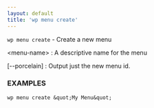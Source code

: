 ```yaml
---
layout: default
title: 'wp menu create'
---
```


`wp menu create` - Create a new menu

&lt;menu-name&gt;
: A descriptive name for the menu

[\--porcelain]
: Output just the new menu id.

### EXAMPLES

    wp menu create &quot;My Menu&quot;

